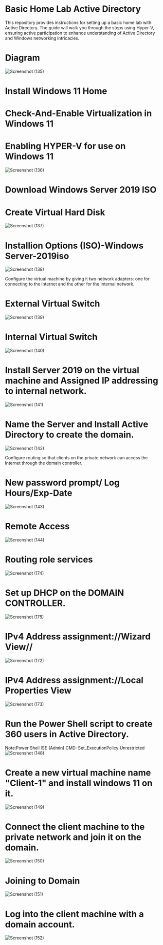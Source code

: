 # Basic Home Lab Active Directory
This repository provides instructions for setting up a basic home lab with Active Directory. The guide will walk you through the steps using Hyper-V, ensuring active participation to enhance understanding of Active Directory and Windows networking intricacies.

# Diagram
![Screenshot (135)](https://github.com/Kevin4Learning/Home-Active-Directory-Lab/assets/150920288/3e776ac6-b03e-4d3f-a92a-ed16512f0336)


# Install Windows 11 Home 


# Check-And-Enable Virtualization in Windows 11
# Enabling HYPER-V for use on Windows 11
![Screenshot (136)](https://github.com/Kevin4Learning/Home-Active-Directory-Lab/assets/150920288/d37e5739-4d5f-4ebd-8fff-0480ab4f5732)



# Download Windows Server 2019 ISO


# Create Virtual Hard Disk
![Screenshot (137)](https://github.com/Kevin4Learning/Home-Active-Directory-Lab/assets/150920288/7de63b63-90a2-4303-bda7-52a04f19476c)


# Installion Options (ISO)-Windows Server-2019iso
![Screenshot (138)](https://github.com/Kevin4Learning/Home-Active-Directory-Lab/assets/150920288/0e1a17d0-1725-4df8-a8f8-a299a88c8ddd)


Configure the virtual machine by giving it two network adapters: one for connecting to the internet and the other for the internal network.
# External Virtual Switch
![Screenshot (139)](https://github.com/Kevin4Learning/Home-Active-Directory-Lab/assets/150920288/72fb2ec7-b4f1-451a-a467-fc18ba60a2d2)


# Internal Virtual Switch
![Screenshot (140)](https://github.com/Kevin4Learning/Home-Active-Directory-Lab/assets/150920288/5897d31f-c447-4248-aabc-ecde80658989)


# Install Server 2019 on the virtual machine and Assigned IP addressing to internal network.
![Screenshot (141)](https://github.com/Kevin4Learning/Home-Active-Directory-Lab/assets/150920288/70d5fa03-011a-43f1-83c1-fde24c126fbb)


# Name the Server and Install Active Directory to create the domain.
![Screenshot (142)](https://github.com/Kevin4Learning/Home-Active-Directory-Lab/assets/150920288/795153a4-4655-40b8-b8b5-aef021fdb0ce)



Configure routing so that clients on the private network can access the internet through the domain controller.

# New password prompt/ Log Hours/Exp-Date
![Screenshot (143)](https://github.com/Kevin4Learning/Home-Active-Directory-Lab/assets/150920288/a79af54e-8ea4-46c4-b65e-322b350ca529)

# Remote Access
![Screenshot (144)](https://github.com/Kevin4Learning/Home-Active-Directory-Lab/assets/150920288/fe9d44ff-9445-441f-86a5-dd949ef9e27e)


# Routing role services
![Screenshot (174)](https://github.com/Kevin4Learning/Home-Active-Directory-Lab/assets/150920288/eb641f13-e2cc-430c-bb7b-6c4def10eef0)


# Set up DHCP on the DOMAIN CONTROLLER.
![Screenshot (175)](https://github.com/Kevin4Learning/Home-Active-Directory-Lab/assets/150920288/47c8fa61-32ac-4174-9f81-67b704ddd329)


# IPv4 Address assignment://Wizard View//
![Screenshot (172)](https://github.com/Kevin4Learning/Home-Active-Directory-Lab/assets/150920288/3631d69f-afc3-4c8d-bc45-009859af8d6e)


# IPv4 Address assignment://Local Properties View
![Screenshot (173)](https://github.com/Kevin4Learning/Home-Active-Directory-Lab/assets/150920288/eccac88e-1e8b-47b4-8bb9-884aeee6bf2e)


# Run the Power Shell script to create 360 users in Active Directory.

Note:Power Shell ISE (Admin)
                  CMD: Set_ExecutionPolicy Unrestricted
![Screenshot (148)](https://github.com/Kevin4Learning/Home-Active-Directory-Lab/assets/150920288/817933fc-b288-4f69-bd66-8ac6247b0c03)


# Create a new virtual machine name "Client-1" and install windows 11 on it.
![Screenshot (149)](https://github.com/Kevin4Learning/Home-Active-Directory-Lab/assets/150920288/4a5d1943-d049-45fe-bb76-fae572792372)


# Connect the client machine to the private network and join it on the domain.
![Screenshot (150)](https://github.com/Kevin4Learning/Home-Active-Directory-Lab/assets/150920288/f8ef1cad-13c4-4342-b978-5236a63bd602)


# Joining to Domain
![Screenshot (151)](https://github.com/Kevin4Learning/Home-Active-Directory-Lab/assets/150920288/c69f17b7-2578-46cb-ae35-de2b6ed15bca)


# Log into the client machine with a domain account.
![Screenshot (152)](https://github.com/Kevin4Learning/Home-Active-Directory-Lab/assets/150920288/1398423b-a31d-41cf-a9a2-37e436f9303a)















